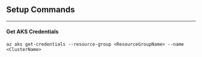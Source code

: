## Setup Commands
---
#### Get AKS Credentials
```shell
az aks get-credentials --resource-group <ResourceGroupName> --name <ClusterName>
```
